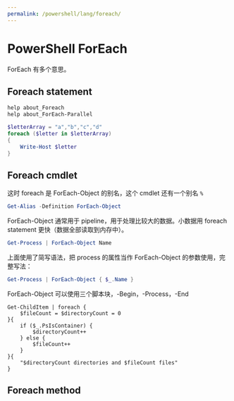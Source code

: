 ```yaml
---
permalink: /powershell/lang/foreach/
---
```


# PowerShell ForEach

ForEach 有多个意思。

## Foreach statement

```powershell
help about_Foreach
help about_ForEach-Parallel
```

```powershell
$letterArray = "a","b","c","d"
foreach ($letter in $letterArray)
{
    Write-Host $letter
}
```

## Foreach cmdlet

这时 foreach 是 ForEach-Object 的别名，这个 cmdlet 还有一个别名 `%`

```powershell
Get-Alias -Definition ForEach-Object
```

ForEach-Object 通常用于 pipeline，用于处理比较大的数据。小数据用 foreach statement 更快（数据全部读取到内存中）。

```powershell
Get-Process | ForEach-Object Name
```

上面使用了简写语法，把 process 的属性当作 ForEach-Object 的参数使用，完整写法：

```powershell
Get-Process | ForEach-Object { $_.Name }
```

ForEach-Object 可以使用三个脚本块，-Begin，-Process，-End

```
Get-ChildItem | foreach {
    $fileCount = $directoryCount = 0
}{
    if ($_.PsIsContainer) {
        $directoryCount++
    } else {
        $fileCount++
    }
}{
    "$directoryCount directories and $fileCount files"
}

```

## Foreach method




